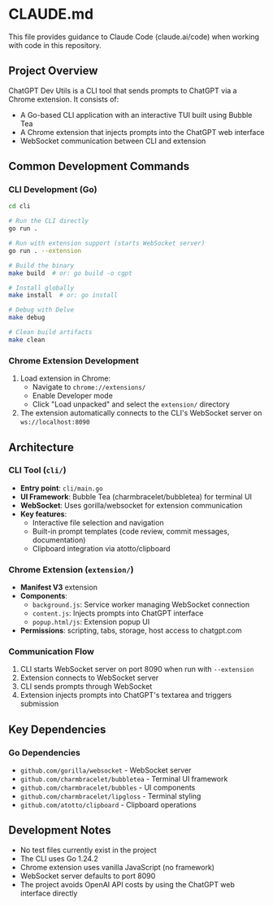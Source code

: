 # CLAUDE.md

This file provides guidance to Claude Code (claude.ai/code) when working with code in this repository.

## Project Overview

ChatGPT Dev Utils is a CLI tool that sends prompts to ChatGPT via a Chrome extension. It consists of:
- A Go-based CLI application with an interactive TUI built using Bubble Tea
- A Chrome extension that injects prompts into the ChatGPT web interface
- WebSocket communication between CLI and extension

## Common Development Commands

### CLI Development (Go)
```bash
cd cli

# Run the CLI directly
go run .

# Run with extension support (starts WebSocket server)
go run . --extension

# Build the binary
make build  # or: go build -o cgpt

# Install globally
make install  # or: go install

# Debug with Delve
make debug

# Clean build artifacts
make clean
```

### Chrome Extension Development
1. Load extension in Chrome:
   - Navigate to `chrome://extensions/`
   - Enable Developer mode
   - Click "Load unpacked" and select the `extension/` directory
2. The extension automatically connects to the CLI's WebSocket server on `ws://localhost:8090`

## Architecture

### CLI Tool (`cli/`)
- **Entry point**: `cli/main.go`
- **UI Framework**: Bubble Tea (charmbracelet/bubbletea) for terminal UI
- **WebSocket**: Uses gorilla/websocket for extension communication
- **Key features**:
  - Interactive file selection and navigation
  - Built-in prompt templates (code review, commit messages, documentation)
  - Clipboard integration via atotto/clipboard

### Chrome Extension (`extension/`)
- **Manifest V3** extension
- **Components**:
  - `background.js`: Service worker managing WebSocket connection
  - `content.js`: Injects prompts into ChatGPT interface
  - `popup.html/js`: Extension popup UI
- **Permissions**: scripting, tabs, storage, host access to chatgpt.com

### Communication Flow
1. CLI starts WebSocket server on port 8090 when run with `--extension`
2. Extension connects to WebSocket server
3. CLI sends prompts through WebSocket
4. Extension injects prompts into ChatGPT's textarea and triggers submission

## Key Dependencies

### Go Dependencies
- `github.com/gorilla/websocket` - WebSocket server
- `github.com/charmbracelet/bubbletea` - Terminal UI framework
- `github.com/charmbracelet/bubbles` - UI components
- `github.com/charmbracelet/lipgloss` - Terminal styling
- `github.com/atotto/clipboard` - Clipboard operations

## Development Notes

- No test files currently exist in the project
- The CLI uses Go 1.24.2
- Chrome extension uses vanilla JavaScript (no framework)
- WebSocket server defaults to port 8090
- The project avoids OpenAI API costs by using the ChatGPT web interface directly
